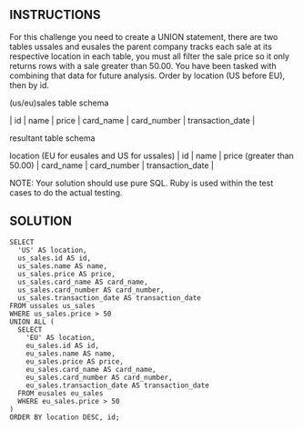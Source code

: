 ## INSTRUCTIONS
For this challenge you need to create a UNION statement, there are two tables ussales and eusales the parent company tracks each sale at its respective location in each table, you must all filter the sale price so it only returns rows with a sale greater than 50.00. You have been tasked with combining that data for future analysis. Order by location (US before EU), then by id.

(us/eu)sales table schema

| id | name | price | card_name | card_number | transaction_date |

resultant table schema

location (EU for eusales and US for ussales) | id | name | price (greater than 50.00) | card_name | card_number | transaction_date |

NOTE: Your solution should use pure SQL. Ruby is used within the test cases to do the actual testing.

## SOLUTION

    SELECT
      'US' AS location,
      us_sales.id AS id,
      us_sales.name AS name,
      us_sales.price AS price,
      us_sales.card_name AS card_name,
      us_sales.card_number AS card_number,
      us_sales.transaction_date AS transaction_date
    FROM ussales us_sales
    WHERE us_sales.price > 50
    UNION ALL (
      SELECT
        'EU' AS location,
        eu_sales.id AS id,
        eu_sales.name AS name,
        eu_sales.price AS price,
        eu_sales.card_name AS card_name,
        eu_sales.card_number AS card_number,
        eu_sales.transaction_date AS transaction_date
      FROM eusales eu_sales
      WHERE eu_sales.price > 50
    )
    ORDER BY location DESC, id;
